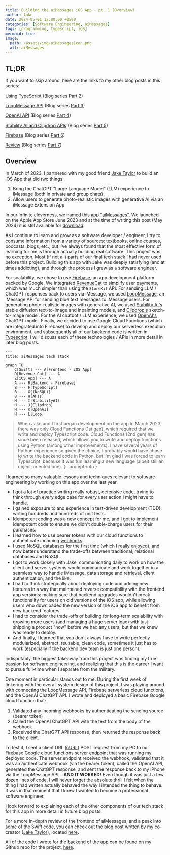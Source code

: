 ```yaml
---
title: Building the aiMessages iOS App - pt. 1 (Overview)
author: luke
date: 2024-05-01 12:00:00 +0500
categories: [Software Engineering, aiMessages]
tags: [programming, typescript, iOS]
mermaid: true
image:
  path: /assets/img/aiMessagesIcon.png
  alt: aiMessages
---
```


## TL;DR
If you want to skip around, here are the links to my other blog posts in this series:

[Using TypeScript](https://lwcarani.github.io/posts/aimessages-reflections-2/) (Blog series [Part 2](https://lwcarani.github.io/posts/aimessages-reflections-2/))

[LoopMessage API](https://lwcarani.github.io/posts/aimessages-reflections-3/) (Blog series [Part 3](https://lwcarani.github.io/posts/aimessages-reflections-3/))

[OpenAI API](https://lwcarani.github.io/posts/aimessages-reflections-4/) (Blog series [Part 4](https://lwcarani.github.io/posts/aimessages-reflections-4/))

[Stability AI and Clipdrop APIs](https://lwcarani.github.io/posts/aimessages-reflections-5/) (Blog series [Part 5](https://lwcarani.github.io/posts/aimessages-reflections-5/))

[Firebase](https://lwcarani.github.io/posts/aimessages-reflections-6/) (Blog series [Part 6](https://lwcarani.github.io/posts/aimessages-reflections-6/))

[Review](https://lwcarani.github.io/posts/aimessages-reflections-7/) (Blog series [Part 7](https://lwcarani.github.io/posts/aimessages-reflections-7/))

## Overview

In March of 2023, I partnered with my good friend [Jake Taylor](https://github.com/jakee417/) to build an iOS App that did two things:
1. Bring the ChatGPT "Large Language Model" (LLM) experience to iMessage (both in private and group chats)
2. Allow users to generate photo-realistic images with generative AI via an iMessage Extension App

In our infinite cleverness, we named this app ["aiMessages"](https://sites.google.com/view/aimessagesapp/home). We launched on the Apple App Store June 2023 and at the time of writing this post (May 2024) it is still available for [download](https://apps.apple.com/us/app/id6446336518). 

As I continue to learn and grow as a software developer / engineer, I try to consume information from a variety of sources: textbooks, online courses, podcasts, blogs, etc., but I've always found that the most effective form of learning for me is through actually building real software. This project was no exception. Most (if not all) parts of our final tech stack I had never used before this project. Building this app with Jake was deeply satisfying (and at times addicting), and through the process I grew as a software engineer. 

For scalability, we chose to use [Firebase](https://firebase.google.com/), an app development platform backed by Google. We integrated [RevenueCat](https://www.revenuecat.com/) to simplify user payments, which was much simpler than using the `StoreKit` API. For sending LLM / ChatGPT responses back to users via iMessage, we used [LoopMessage](https://loopmessage.com/server), an iMessage API for sending blue text messages to iMessage users. For generating photo-realistic images with generative AI, we used [Stability AI's](https://stability.ai/) stable diffusion text-to-image and inpainting models, and [Clipdrop's](https://clipdrop.co/) sketch-to-image model. For the AI chatbot / LLM experience, we used [OpenAI's](https://chatgpt.com/) ChatGPT model. Finally, we decided to use Google Cloud Functions (which are integrated into Firebase) to develop and deploy our serverless execution environment, and subsequently all of our backend code is written in [Typescript](https://www.typescriptlang.org/). I will discuss each of these technologies / APIs in more detail in later blog posts. 

```mermaid
---
title: aiMessages tech stack
---
graph TD
    C[Swift] --- A[Frontend - iOS App]
    D[Revenue Cat] --- A
    Z[iOS App] --- A
    A --- B[Backend - Firebase]
    B --- F[TypeScript]
    B --- G[(NoSQL)]
    B --- H[APIs]
    H --- I[StabilityAI]
    H --- J[Clipdrop]
    H --- K[OpenAI]
    H --- L[Loop]
```

> When Jake and I first began development on the app in March 2023, there was only Cloud Functions (1st gen), which required that we write and deploy Typescript code. Cloud Functions (2nd gen) has since been released, which allows you to write and deploy functions using Python (among other improvements). I have several years of Python experience so given the choice, I probably would have chose to write the backend code in Python, but I'm glad I was forced to learn Typescript, because it was fun learning a new language (albeit still an object-oriented one).
{: .prompt-info }

I learned so many valuable lessons and techniques relevant to software engineering by working on this app over the last year. 
- I got a lot of practice writing really robust, defensive code, trying to think through every edge case for every user action I might have to handle. 
- I gained exposure to and experience in test-driven development (TDD), writing hundreds and hundreds of unit tests. 
- Idempotent coding was a new concept for me, and I got to implement idempotent code to ensure we didn't double-charge users for their purchases. 
- I learned how to use bearer tokens with our cloud functions to authenticate incoming [webhooks](https://www.redhat.com/en/topics/automation/what-is-a-webhook). 
- I used NoSQL databases for the first time (which I really enjoyed), and now better understand the trade-offs between traditional, relational databases and NoSQL. 
- I got to work closely with Jake, communicating daily to work on how the client and server systems would communicate and work together in a seamless way to handle iMessage, data storage and retrieval, client authentication, and the like. 
- I had to think strategically about deploying code and adding new features in a way that maintained reverse compatibility with the frontend app versions: making sure that backend upgrades wouldn't break functionality for users on old versions of the iOS app, while allowing users who downloaded the new version of the iOS app to benefit from new backend features. 
- I had to consider the trade-offs of building for long-term scalability with growing more users (and managing a huge server load) with just shipping a product "now" before we had any users, but that we knew was ready to deploy. 
- And finally, I learned that you don't always have to write perfectly modularized, abstract, reusable, clean code, sometimes it just has to work (especially if the backend dev team is just one person).

Indisputably, the biggest takeaway from this project was finding my true passion for software engineering, and realizing that this is the career I want to pursue full-time when I separate from the military. 

One moment in particular stands out to me. During the first week of tinkering with the overall system design of this project, I was playing around with connecting the LoopMessage API, Firebase serverless cloud functions, and the OpenAI ChatGPT API. I wrote and deployed a basic Firebase Google cloud function that: 
1. Validated any incoming webhooks by authenticating the sending source (bearer token)
2. Called the OpenAI ChatGPT API with the text from the body of the webhook
3. Received the ChatGPT API response, then returned the response back to the client.

To test it, I sent a client URL ([cURL](https://developer.ibm.com/articles/what-is-curl-command/)) POST request from my PC to our Firebase Google cloud functions server endpoint that was running my deployed code. The server endpoint received the webhook, validated that it was an authenticate webhook (via the bearer token), called the OpenAI API, generated the ChatGPT response, and sent the response back to my iPhone via the LoopMessage API....**AND IT WORKED!** Even though it was just a few dozen lines of code, I will never forget the absolute thrill I felt when the thing I had written actually behaved the way I intended the thing to behave. It was in that moment that I knew I wanted to become a professional software engineer. 

I look forward to explaining each of the other components of our tech stack for this app in more detail in future blog posts.

For a more in-depth review of the frontend of aiMessages, and a peak into some of the Swift code, you can check out the blog post written by my co-creator ([Jake Taylor](https://github.com/jakee417/)), located [here](https://jakee417.github.io/posts/my-ios-development_journey/#aimessages).

All of the code I wrote for the backend of the app can be found on my Github repo for the project, [here](https://github.com/lwcarani/aiMessages-backend-public).
